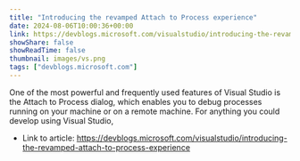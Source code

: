 ```yaml
---
title: "Introducing the revamped Attach to Process experience"
date: 2024-08-06T10:00:36+00:00
link: https://devblogs.microsoft.com/visualstudio/introducing-the-revamped-attach-to-process-experience
showShare: false
showReadTime: false
thumbnail: images/vs.png
tags: ["devblogs.microsoft.com"]
---
```

One of the most powerful and frequently used features of Visual Studio is the Attach to Process dialog, which enables you to debug processes running on your machine or on a remote machine. For anything you could develop using Visual Studio,

- Link to article: https://devblogs.microsoft.com/visualstudio/introducing-the-revamped-attach-to-process-experience